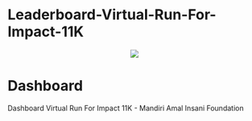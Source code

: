 # Leaderboard-Virtual-Run-For-Impact-11K

<div align="center">
  <img src="https://drive.google.com/drive/folders/19s1IAFhDdw4CE7Y3_xZDAb47_c8XeSwI">
</div>

# Dashboard
Dashboard Virtual Run For Impact 11K - Mandiri Amal Insani Foundation
